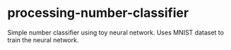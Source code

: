 # processing-number-classifier
Simple number classifier using toy neural network. Uses MNIST dataset to train the neural network.
